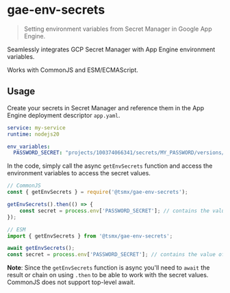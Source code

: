 # gae-env-secrets

>  Setting environment variables from Secret Manager in Google App Engine.

Seamlessly integrates GCP Secret Manager with App Engine environment variables.

Works with CommonJS and ESM/ECMAScript.

## Usage

Create your secrets in Secret Manager and reference them in the App Engine deployment descriptor `app.yaml`.

```yaml
service: my-service
runtime: nodejs20

env_variables:
  PASSWORD_SECRET: "projects/100374066341/secrets/MY_PASSWORD/versions/latest"
```

In the code, simply call the async `getEnvSecrets` function and access the environment variables to access the secret values.

```js
// CommonJS
const { getEnvSecrets } = require('@tsmx/gae-env-secrets');

getEnvSecrets().then(() => {
    const secret = process.env['PASSWORD_SECRET']; // contains the value of MY_SECRET stored in Secret Manager
});

// ESM
import { getEnvSecrets } from '@tsmx/gae-env-secrets';

await getEnvSecrets();
const secret = process.env['PASSWORD_SECRET']; // contains the value of MY_SECRET stored in Secret Manager
```

**Note**: Since the `getEnvSecrets` function is async you'll need to `await` the result or chain on using `.then` to be able to work with the secret values. CommonJS does not support top-level await.
